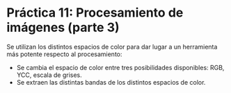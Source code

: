 # Práctica 11: Procesamiento de imágenes (parte 3)

Se utilizan los distintos espacios de color para dar lugar a un herramienta más
potente respecto al procesamiento:

+ Se cambia el espacio de color entre tres posibilidades disponibles: RGB, YCC, escala de grises.
+ Se extraen las distintas bandas de los distintos espacios de color.
